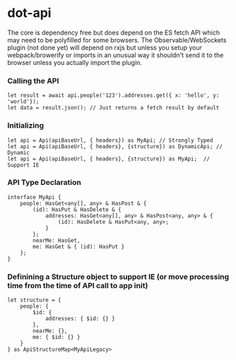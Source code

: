 # dot-api

The core is dependency free but does depend on the ES fetch API which may need to be polyfilled for some browsers.
The Observable/WebSockets plugin (not done yet) will depend on rxjs but unless you setup your webpack/browerify or imports in an unusual way it shouldn't send it to the browser unless you actually import the plugin.

### Calling the API
```TS
let result = await api.people('123').addresses.get({ x: 'hello', y: 'world'});
let data = result.json(); // Just returns a fetch result by default
```

### Initializing
```TS
let api = Api(apiBaseUrl, { headers}) as MyApi; // Strongly Typed
let api = Api(apiBaseUrl, { headers}, {structure}) as DynamicApi; // Dynamic
let api = Api(apiBaseUrl, { headers}, {structure}) as MyApi;  // Support IE
```

### API Type Declaration
```TS
interface MyApi {
    people: HasGet<any[], any> & HasPost & {
        (id): HasPut & HasDelete & {
            addresses: HasGet<any[], any> & HasPost<any, any> & {
                (id): HasDelete & HasPut<any, any>;
            }
        };
        nearMe: HasGet,
        me: HasGet & { (id): HasPut }
    };
}
```

### Definining a Structure object to support IE (or move processing time from the time of API call to app init)
```TS 
let structure = {
    people: {
        $id: {
            addresses: { $id: {} }
        },
        nearMe: {},
        me: { $id: {} }
    }
} as ApiStructureMap<MyApiLegacy>
```
